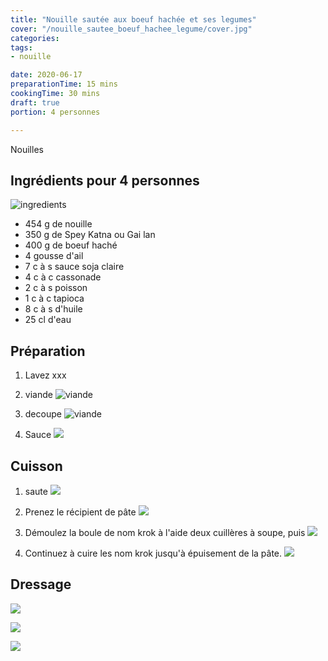```yaml
---
title: "Nouille sautée aux boeuf hachée et ses legumes"
cover: "/nouille_sautee_boeuf_hachee_legume/cover.jpg"
categories:
tags:
- nouille

date: 2020-06-17
preparationTime: 15 mins
cookingTime: 30 mins
draft: true
portion: 4 personnes

---
```

Nouilles

<!--more--> 

## Ingrédients pour 4 personnes
![ingredients](1.jpg)

- 454 g de nouille
- 350 g de Spey Katna ou Gai lan
- 400 g de boeuf haché
- 4 gousse d'ail
- 7 c à s sauce soja claire
- 4 c à c cassonade
- 2 c à s poisson
- 1 c à c tapioca
- 8 c à s d'huile
- 25 cl d'eau

## Préparation ##

1. Lavez xxx


2. viande
![viande](2.jpg)


3. decoupe
![viande](3.jpg)

4. Sauce
![](4.jpg)


## Cuisson ##


1. saute
![](5.jpg)

2. Prenez le récipient de pâte
![](6.jpg)


3. Démoulez la boule de nom krok à l'aide deux cuillères à soupe, puis 
![](7.jpg)


4. Continuez à cuire les nom krok jusqu'à épuisement de la pâte.
![](8.jpg)


## Dressage
![](9.jpg)

![](10.jpg)

![](11.jpg)
